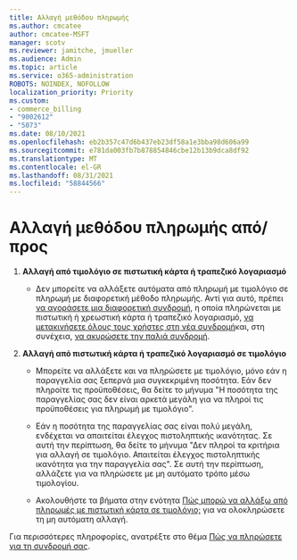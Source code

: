 ```yaml
---
title: Αλλαγή μεθόδου πληρωμής
ms.author: cmcatee
author: cmcatee-MSFT
manager: scotv
ms.reviewer: jamitche, jmueller
ms.audience: Admin
ms.topic: article
ms.service: o365-administration
ROBOTS: NOINDEX, NOFOLLOW
localization_priority: Priority
ms.custom:
- commerce_billing
- "9002612"
- "5073"
ms.date: 08/10/2021
ms.openlocfilehash: eb2b357c47d6b437eb23df58a1e3bba98d606a99
ms.sourcegitcommit: e781da003fb7b878854846cbe12b13b9dca8df92
ms.translationtype: MT
ms.contentlocale: el-GR
ms.lasthandoff: 08/31/2021
ms.locfileid: "58844566"
---
```

# <a name="change-payment-method-fromto"></a>Αλλαγή μεθόδου πληρωμής από/προς

1. **Αλλαγή από τιμολόγιο σε πιστωτική κάρτα ή τραπεζικό λογαριασμό**

    - Δεν μπορείτε να αλλάξετε αυτόματα από πληρωμή με τιμολόγιο σε πληρωμή με διαφορετική μέθοδο πληρωμής. Αντί για αυτό, πρέπει [να αγοράσετε μια διαφορετική συνδρομή](https://docs.microsoft.com/microsoft-365/commerce/try-or-buy-microsoft-365#buy-a-different-subscription), η οποία πληρώνεται με πιστωτική ή χρεωστική κάρτα ή τραπεζικό λογαριασμό, [να μετακινήσετε όλους τους χρήστες στη νέα συνδρομή](https://docs.microsoft.com/microsoft-365/commerce/subscriptions/move-users-different-subscription)και, στη συνέχεια, [να ακυρώσετε την παλιά συνδρομή](https://docs.microsoft.com/microsoft-365/commerce/subscriptions/cancel-your-subscription).

2. **Αλλαγή από πιστωτική κάρτα ή τραπεζικό λογαριασμό σε τιμολόγιο**

    - Μπορείτε να αλλάξετε και να πληρώσετε με τιμολόγιο, μόνο εάν η παραγγελία σας ξεπερνά μια συγκεκριμένη ποσότητα. Εάν δεν πληροίτε τις προϋποθέσεις, θα δείτε το μήνυμα "Η ποσότητα της παραγγελίας σας δεν είναι αρκετά μεγάλη για να πληροί τις προϋποθέσεις για πληρωμή με τιμολόγιο".

    - Εάν η ποσότητα της παραγγελίας σας είναι πολύ μεγάλη, ενδέχεται να απαιτείται έλεγχος πιστοληπτικής ικανότητας. Σε αυτή την περίπτωση, θα δείτε το μήνυμα "Δεν πληροί τα κριτήρια για αλλαγή σε τιμολόγιο. Απαιτείται έλεγχος πιστοληπτικής ικανότητα για την παραγγελία σας". Σε αυτή την περίπτωση, αλλάζετε για να πληρώσετε με μη αυτόματο τρόπο μέσω τιμολογίου.

    - Ακολουθήστε τα βήματα στην ενότητα [Πώς μπορώ να αλλάξω από πληρωμές με πιστωτική κάρτα σε τιμολόγιο;](how-do-i-change-from-credit-card-payments-to-invoice.md) για να ολοκληρώσετε τη μη αυτόματη αλλαγή.

Για περισσότερες πληροφορίες, ανατρέξτε στο θέμα [Πώς να πληρώσετε για τη συνδρομή σας](https://docs.microsoft.com/microsoft-365/commerce/billing-and-payments/pay-for-your-subscription).
